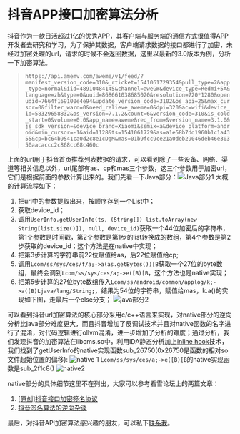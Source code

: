 # 抖音APP接口加密算法分析
﻿抖音作为一款日活超过1亿的优秀APP，其客户端与服务端的通信方式很值得APP开发者去研究和学习，为了保护其数据，客户端请求数据的接口都进行了加密，未经过加密处理的url，请求的时候不会返回数据，这里以最新的3.0版本为例，分析一下加密算法。  

>`https://api.amemv.com/aweme/v1/feed/?manifest_version_code=310&_rticket=1541061729354&pull_type=2&app_type=normal&iid=48910484145&channel=aweGW&device_type=Redmi+5A&language=zh&type=0&uuid=868661038685020&resolution=720*1280&openudid=7664f169100e4e94&update_version_code=3102&os_api=25&max_cursor=0&filter_warn=0&need_relieve_aweme=0&dpi=320&ac=wifi&device_id=58329658832&os_version=7.1.2&count=6&version_code=310&is_cold_start=0&volume=0.0&app_name=aweme&req_from=&version_name=3.1.0&js_sdk_version=&device_brand=Xiaomi&ssmix=a&device_platform=android&min_cursor=-1&aid=1128&ts=1541061729&as=a1e58b7dd1960b1c1a4355&cp=bc64b9541ca0d2c8e1cDgM&mas=01b9fcc9ce21a0deb29046deb46e30350aacaccc2c868cc68c460c`
>

上面的url用于抖音首页推荐列表数据的请求，可以看到除了一些设备、网络、渠道等相关信息以外，url尾部有as、cp和mas三个参数，这三个参数用于加密url，它们是根据前面的参数计算出来的。我们先看一下Java部分：![Java部分1](https://img-blog.csdnimg.cn/20181101170129884.png?x-oss-process=image/watermark,type_ZmFuZ3poZW5naGVpdGk,shadow_10,text_aHR0cHM6Ly9ibG9nLmNzZG4ubmV0L3dhbmdteGU=,size_16,color_FFFFFF,t_70)
大概的计算流程如下：

 1. 把url中的参数提取出来，按顺序存到一个List中；
 2. 获取device_id；
 3. 调用`UserInfo.getUserInfo(ts, (String[]) list.toArray(new String[list.size()]), null, device_id)`获取一个44位加密后的字符串， 第1个参数是时间戳，第2个参数是第1步的list转换成的数组，第4个参数是第2步获取的device_id；这个方法是在native中实现；
 4. 把第3步计算的字符串前22位赋值给as，后22位赋值给cp;
 5. 调用`Lcom/ss/sys/ces/f/a;->a(as.getBytes())[B`获取一个27位的byte数组，最终会调到`Lcom/ss/sys/ces/a;->e([B)[B`，这个方法也是native实现；
 6. 把第5步计算的27位byte数组传入`Lcom/ss/android/common/applog/k;->a([B)Ljava/lang/String;`，结果为54位的字符串，赋值给mas，k.a()的实现如下图，走最后一个else分支； 
 ![java部分2](https://img-blog.csdnimg.cn/20181101173341958.png?x-oss-process=image/watermark,type_ZmFuZ3poZW5naGVpdGk,shadow_10,text_aHR0cHM6Ly9ibG9nLmNzZG4ubmV0L3dhbmdteGU=,size_16,color_FFFFFF,t_70)  
   
可以看到抖音url加密算法的核心部分采用c/c++语言来实现，对native部分的逆向分析比java部分难度更大，而且抖音增加了反调试技术并且对native函数的名字进行了混淆，对代码逻辑进行ollvm混淆，进一步增加了分析的难度；通过分析，我们发现抖音的加密算法在libcms.so中，利用IDA静态分析加上[inline hook](https://github.com/ele7enxxh/Android-Inline-Hook)技术，我们找到了getUserInfo的native实现函数sub_26750(0x26750是函数的相对so文件起始位置的偏移):
![native 1](https://img-blog.csdnimg.cn/20181101180639160.png)
`Lcom/ss/sys/ces/a;->e([B)[B`的native实现函数是sub_2f1c8()
![native2](https://img-blog.csdnimg.cn/20181101182626410.png)

 native部分的具体细节这里不在列出，大家可以参考看雪论坛上的两篇文章：
 
 1. [\[原创\]抖音接口加密签名协议](https://bbs.pediy.com/thread-226931.htm)
 2. [抖音签名算法的逆向杂谈](https://zhuanlan.kanxue.com/article-5010.htm)
 
最后，对抖音API加密算法感兴趣的朋友，可以私下[联系我](http://47.105.95.219)。
